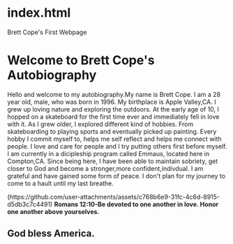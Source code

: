# index.html
<!DOCTYPE html>
<html lang="en">
<head>
<meta charset="UTF-8">
<meta name="viewport" content="width=device-width, initial-scale=1.0">
Brett Cope's First Webpage
</head>
<body>
<h1>Welcome to Brett Cope's Autobiography</h1>
<p>Hello and welcome to my autobiography.My name is Brett Cope. I am a 28 year old, male, who was born in 1996. My birthplace is Apple Valley,CA. I grew up loving nature and exploring the outdoors. At the early age of 10, I hopped on a skateboard for the first time ever 
and immediately fell in love with it. As I grew older, I explored different kind of hobbies. From skateboarding to playing sports and eventually picked up painting. Every hobby I commit myself to, helps me self reflect
and helps me connect with people. I love and care for people and I try putting others first before myself. I am currently in a dicipleship program called Emmaus, located here in Compton,CA. Since being here, I have been able to maintain sobriety, get closer to God
and become a stronger,more confident,indivdual. I am grateful and have gained some form of peace. I don't plan for my journey to come to a hault until my last breathe.</p>
</body>(https://github.com/user-attachments/assets/c768b6e9-31fc-4c6d-8915-d5db3c7c4491)
</body>
<b>Romans 12:10-Be devoted to one another in love. Honor one another above yourselves.</b>
<h2>God bless America.</h2>

